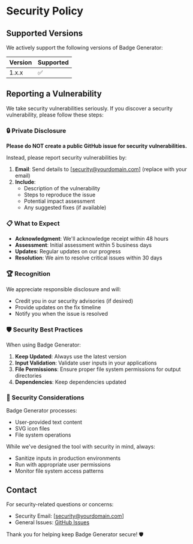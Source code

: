 # Security Policy

## Supported Versions

We actively support the following versions of Badge Generator:

| Version | Supported          |
| ------- | ------------------ |
| 1.x.x   | :white_check_mark: |

## Reporting a Vulnerability

We take security vulnerabilities seriously. If you discover a security vulnerability, please follow these steps:

### 🔒 Private Disclosure

**Please do NOT create a public GitHub issue for security vulnerabilities.**

Instead, please report security vulnerabilities by:

1. **Email**: Send details to [security@yourdomain.com] (replace with your email)
2. **Include**:
   - Description of the vulnerability
   - Steps to reproduce the issue
   - Potential impact assessment
   - Any suggested fixes (if available)

### 📋 What to Expect

- **Acknowledgment**: We'll acknowledge receipt within 48 hours
- **Assessment**: Initial assessment within 5 business days
- **Updates**: Regular updates on our progress
- **Resolution**: We aim to resolve critical issues within 30 days

### 🏆 Recognition

We appreciate responsible disclosure and will:
- Credit you in our security advisories (if desired)
- Provide updates on the fix timeline
- Notify you when the issue is resolved

### 🛡️ Security Best Practices

When using Badge Generator:

1. **Keep Updated**: Always use the latest version
2. **Input Validation**: Validate user inputs in your applications
3. **File Permissions**: Ensure proper file system permissions for output directories
4. **Dependencies**: Keep dependencies updated

### 📝 Security Considerations

Badge Generator processes:
- User-provided text content
- SVG icon files
- File system operations

While we've designed the tool with security in mind, always:
- Sanitize inputs in production environments
- Run with appropriate user permissions
- Monitor file system access patterns

## Contact

For security-related questions or concerns:
- Security Email: [security@yourdomain.com]
- General Issues: [GitHub Issues](https://github.com/leejsinclair/badge-cli-generator/issues)

Thank you for helping keep Badge Generator secure! 🛡️
